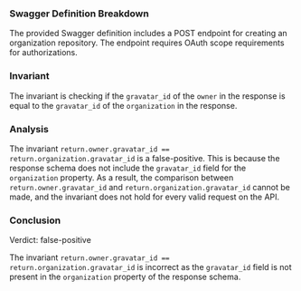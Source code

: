 ### Swagger Definition Breakdown

The provided Swagger definition includes a POST endpoint for creating an organization repository. The endpoint requires OAuth scope requirements for authorizations.

### Invariant

The invariant is checking if the `gravatar_id` of the `owner` in the response is equal to the `gravatar_id` of the `organization` in the response.

### Analysis

The invariant `return.owner.gravatar_id == return.organization.gravatar_id` is a false-positive. This is because the response schema does not include the `gravatar_id` field for the `organization` property. As a result, the comparison between `return.owner.gravatar_id` and `return.organization.gravatar_id` cannot be made, and the invariant does not hold for every valid request on the API.

### Conclusion

Verdict: false-positive

The invariant `return.owner.gravatar_id == return.organization.gravatar_id` is incorrect as the `gravatar_id` field is not present in the `organization` property of the response schema.
